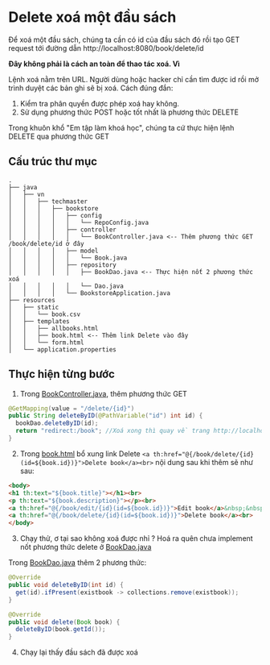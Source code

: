 # Delete xoá một đầu sách

Để xoá một đầu sách, chúng ta cần có id của đầu sách đó rồi tạo GET request tới đường dẫn
http://localhost:8080/book/delete/id

**Đây không phải là cách an toàn để thao tác xoá. Vì**

Lệnh xoá nằm trên URL. Người dùng hoặc hacker chỉ cần tìm được id rồi mở trình duyệt các bản ghi sẽ bị xoá. Cách đúng đắn:

1. Kiểm tra phân quyền được phép xoá hay không.
2. Sử dụng phương thức POST hoặc tốt nhất là phương thức DELETE

Trong khuôn khổ "Em tập làm khoá học", chúng ta cứ thực hiện lệnh DELETE qua phương thức GET

## Cấu trúc thư mục
```
.
├── java
│   ├── vn
│   │   ├── techmaster
│   │   │   ├── bookstore
│   │   │   │   ├── config
│   │   │   │   │   └── RepoConfig.java
│   │   │   │   ├── controller
│   │   │   │   │   └── BookController.java <-- Thêm phương thức GET /book/delete/id ở đây
│   │   │   │   ├── model
│   │   │   │   │   └── Book.java
│   │   │   │   ├── repository
│   │   │   │   │   ├── BookDao.java <-- Thực hiện nốt 2 phương thức xoá
│   │   │   │   │   └── Dao.java
│   │   │   │   └── BookstoreApplication.java
├── resources
│   ├── static
│   │   └── book.csv
│   ├── templates
│   │   ├── allbooks.html
│   │   ├── book.html <-- Thêm link Delete vào đây
│   │   └── form.html
│   └── application.properties
```
## Thực hiện từng bước

1. Trong [BookController.java](src/main/java/vn/techmaster/bookstore/controller/BookController.java), thêm phương thức GET

  ```java
  @GetMapping(value = "/delete/{id}")
  public String deleteByID(@PathVariable("id") int id) {    
    bookDao.deleteByID(id);        
    return "redirect:/book"; //Xoá xong thì quay về trang http://localhost:8080/book
  }
  ```

2. Trong [book.html](src/main/resources/templates/book.html) bổ xung link Delete
  ```<a th:href="@{/book/delete/{id}(id=${book.id})}">Delete book</a><br>```
  nội dung sau khi thêm sẽ như sau:
  ```html
  <body>
  <h1 th:text="${book.title}"></h1><br>
  <p th:text="${book.description}"></p><br>
  <a th:href="@{/book/edit/{id}(id=${book.id})}">Edit book</a>&nbsp;&nbsp;
  <a th:href="@{/book/delete/{id}(id=${book.id})}">Delete book</a><br>  
  </body>
  ```

3. Chạy thử, ơ tại sao không xoá được nhỉ ?
  Hoá ra quên chưa implement nốt phương thức delete ở [BookDao.java](src/main/java/vn/techmaster/bookstore/repository/BookDao.java)

  Trong [BookDao.java](src/main/java/vn/techmaster/bookstore/repository/BookDao.java) thêm 2 phương thức:

  ```java
  @Override
  public void deleteByID(int id) {
    get(id).ifPresent(existbook -> collections.remove(existbook));
  }

  @Override
  public void delete(Book book) {
    deleteByID(book.getId());
  }
  ```
4. Chạy lại thấy đầu sách đã được xoá
